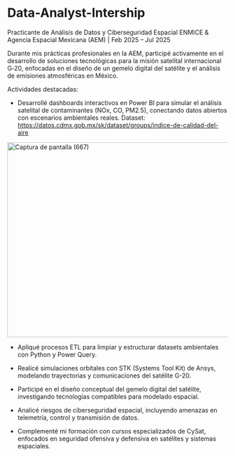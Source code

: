 # Data-Analyst-Intership
Practicante de Análisis de Datos y Ciberseguridad Espacial
ENMICE & Agencia Espacial Mexicana (AEM) | Feb 2025 – Jul 2025

Durante mis prácticas profesionales en la AEM, participé activamente en el desarrollo de soluciones tecnológicas para la misión satelital internacional G‑20, enfocadas en el diseño de un gemelo digital del satélite y el análisis de emisiones atmosféricas en México.

Actividades destacadas:

- Desarrollé dashboards interactivos en Power BI para simular el análisis satelital de contaminantes (NOx, CO, PM2.5), conectando datos abiertos con escenarios ambientales reales.
  Dataset: https://datos.cdmx.gob.mx/sk/dataset/groups/indice-de-calidad-del-aire
<img width="850" height="445" alt="Captura de pantalla (667)" src="https://github.com/user-attachments/assets/5f3add51-f20c-4f32-865b-c21fc02b0f1e" />

- Apliqué procesos ETL para limpiar y estructurar datasets ambientales con Python y Power Query.

- Realicé simulaciones orbitales con STK (Systems Tool Kit) de Ansys, modelando trayectorias y comunicaciones del satélite G-20.

- Participé en el diseño conceptual del gemelo digital del satélite, investigando tecnologías compatibles para modelado espacial.

- Analicé riesgos de ciberseguridad espacial, incluyendo amenazas en telemetría, control y transmisión de datos.

- Complementé mi formación con cursos especializados de CySat, enfocados en seguridad ofensiva y defensiva en satélites y sistemas espaciales.

